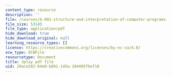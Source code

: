 ```yaml
---
content_type: resource
description: ''
file: /courses/6-001-structure-and-interpretation-of-computer-programs-spring-2005/20ace20264e0b891145a184405f6ef10_bV87UzKMRtE.pdf
file_size: 53145
file_type: application/pdf
hide_download: true
hide_download_original: null
learning_resource_types: []
license: https://creativecommons.org/licenses/by-nc-sa/4.0/
ocw_type: OCWFile
resourcetype: Document
title: 3play pdf file
uid: 20ace202-64e0-b891-145a-184405f6ef10
---
```

